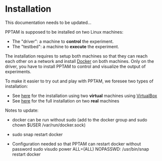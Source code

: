# Installation

This documentation needs to be updated...

PPTAM is supposed to be installed on two Linux machines:

- The "driver": a machine to **control** the experiment.
- The "testbed": a machine to **execute** the experiment.

The installation requires to setup both machines so that they can reach each other on a network and install [Docker](https://www.docker.com) on both machines. Only on the driver, you have to install PPTAM to control and visualize the output of experiments.

To make it easier to try out and play with PPTAM, we foresee two types of installation:

- See [here](./how_to_install_on_virtualbox.md) for the installation using two **virtual** machines using [VirtualBox](https://www.virtualbox.org)
- See [here](./how_to_install_full.md) for the full installation on two **real** machines

Notes to update:
- docker can be run without sudo (add to the docker group and sudo chown $USER /var/run/docker.sock)
- sudo snap restart docker

- Configuration needed so that PPTAM can restart docker without password
sudo visudo
power ALL=(ALL) NOPASSWD: /usr/bin/snap restart docker 